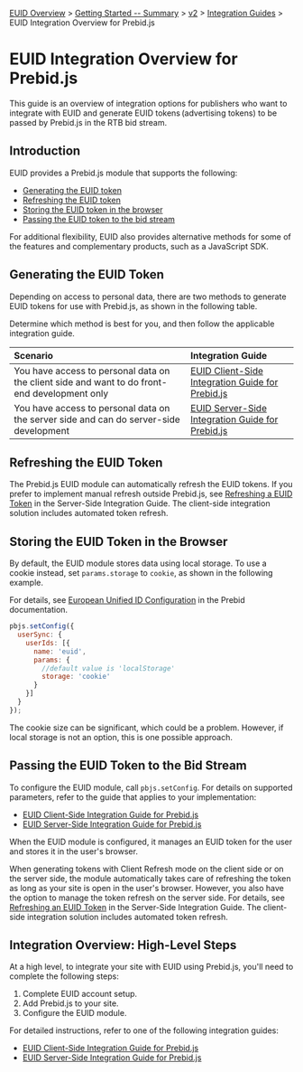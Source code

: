 [EUID Overview](../../../README.md) > [Getting Started -- Summary](../getting-started/gs-summary.md) > [v2](../summary-doc-v2.md) > [Integration Guides](README.md) > EUID Integration Overview for Prebid.js

<!-- ---
title: EUID Integration Overview for Prebid.js
sidebar_label: EUID Integration Overview for Prebid.js
pagination_label: EUID Integration Overview for Prebid.js
description: Overview of options for integrating with Prebid.js as part of your EUID implementation.
hide_table_of_contents: false
sidebar_position: 04
--- -->

# EUID Integration Overview for Prebid.js

This guide is an overview of integration options for publishers who want to integrate with EUID and generate EUID tokens<!-- [EUID tokens](../ref-info/glossary-uid.md#gl-euid-token) --> (advertising tokens) to be passed by Prebid.js in the RTB bid stream.
<!-- 
It includes the following sections:

- [Introduction](#introduction)
- [Generating the EUID Token](#generating-the-euid-token)
- [Refreshing the EUID Token](#refreshing-the-euid-token)
- [Storing the EUID Token in the Browser](#storing-the-euid-token-in-the-browser)
- [Passing the EUID Token to the Bid Stream](#passing-the-euid-token-to-the-bid-stream)
- [Integration Overview: High-Level Steps](#integration-overview-high-level-steps)

 -->
## Introduction

EUID provides a Prebid.js module that supports the following:

- [Generating the EUID token](#generating-the-euid-token)
- [Refreshing the EUID token](#refreshing-the-euid-token)
- [Storing the EUID token in the browser](#storing-the-euid-token-in-the-browser)
- [Passing the EUID token to the bid stream](#passing-the-euid-token-to-the-bid-stream)

For additional flexibility, EUID also provides alternative methods for some of the features and complementary products, such as a JavaScript SDK.

## Generating the EUID Token

Depending on access to personal data, there are two methods to generate EUID tokens for use with Prebid.js, as shown in the following table.

Determine which method is best for you, and then follow the applicable integration guide.

| Scenario | Integration Guide |
| :--- | :--- |
| You have access to personal data on the client side and want to do front-end development only | [EUID Client-Side Integration Guide for Prebid.js](integration-prebid-client-side.md) |
| You have access to personal data on the server side and can do server-side development | [EUID Server-Side Integration Guide for Prebid.js](integration-prebid-server-side.md) |

## Refreshing the EUID Token

The Prebid.js EUID module can automatically refresh the EUID tokens. If you prefer to implement manual refresh outside Prebid.js, see [Refreshing a EUID Token](integration-prebid-server-side.md#refreshing-an-euid-token) in the Server-Side Integration Guide. The client-side integration solution includes automated token refresh.

## Storing the EUID Token in the Browser

By default, the EUID module stores data using local storage. To use a cookie instead, set `params.storage` to `cookie`, as shown in the following example.

For details, see [European Unified ID Configuration](https://docs.prebid.org/dev-docs/modules/userid-submodules/euid.html#european-unified-id-configuration) in the Prebid documentation.

```js
pbjs.setConfig({ 
  userSync: { 
    userIds: [{ 
      name: 'euid', 
      params: { 
        //default value is 'localStorage' 
        storage: 'cookie'
      } 
    }] 
  } 
}); 
```

The cookie size can be significant, which could be a problem. However, if local storage is not an option, this is one possible approach.

## Passing the EUID Token to the Bid Stream

To configure the EUID module, call `pbjs.setConfig`. For details on supported parameters, refer to the guide that applies to your implementation:

- [EUID Client-Side Integration Guide for Prebid.js](integration-prebid-client-side.md)
- [EUID Server-Side Integration Guide for Prebid.js](integration-prebid-server-side.md)

When the EUID module is configured, it manages an EUID token for the user and stores it in the user's browser. 

When generating tokens with Client Refresh mode on the client side or on the server side, the module automatically takes care of refreshing the token as long as your site is open in the user's browser. However, you also have the option to manage the token refresh on the server side. For details, see [Refreshing an EUID Token](integration-prebid-server-side.md#refreshing-an-euid-token) in the Server-Side Integration Guide. The client-side integration solution includes automated token refresh.

## Integration Overview: High-Level Steps

At a high level, to integrate your site with EUID using Prebid.js, you'll need to complete the following steps:

1. Complete EUID account setup.
1. Add Prebid.js to your site.
1. Configure the EUID module.

For detailed instructions, refer to one of the following integration guides:

- [EUID Client-Side Integration Guide for Prebid.js](integration-prebid-client-side.md)
- [EUID Server-Side Integration Guide for Prebid.js](integration-prebid-server-side.md)
